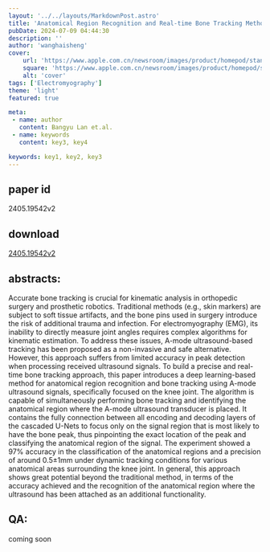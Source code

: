 ```yaml
---
layout: '../../layouts/MarkdownPost.astro'
title: 'Anatomical Region Recognition and Real-time Bone Tracking Methods by Dynamically Decoding A-Mode Ultrasound Signals'
pubDate: 2024-07-09 04:44:30
description: ''
author: 'wanghaisheng'
cover:
    url: 'https://www.apple.com.cn/newsroom/images/product/homepod/standard/Apple-HomePod-hero-230118_big.jpg.large_2x.jpg'
    square: 'https://www.apple.com.cn/newsroom/images/product/homepod/standard/Apple-HomePod-hero-230118_big.jpg.large_2x.jpg'
    alt: 'cover'
tags: ['Electromyography'] 
theme: 'light'
featured: true

meta:
 - name: author
   content: Bangyu Lan et.al.
 - name: keywords
   content: key3, key4

keywords: key1, key2, key3
---
```


## paper id
2405.19542v2
## download
[2405.19542v2](http://arxiv.org/abs/2405.19542v2)
## abstracts:
Accurate bone tracking is crucial for kinematic analysis in orthopedic surgery and prosthetic robotics. Traditional methods (e.g., skin markers) are subject to soft tissue artifacts, and the bone pins used in surgery introduce the risk of additional trauma and infection. For electromyography (EMG), its inability to directly measure joint angles requires complex algorithms for kinematic estimation. To address these issues, A-mode ultrasound-based tracking has been proposed as a non-invasive and safe alternative. However, this approach suffers from limited accuracy in peak detection when processing received ultrasound signals. To build a precise and real-time bone tracking approach, this paper introduces a deep learning-based method for anatomical region recognition and bone tracking using A-mode ultrasound signals, specifically focused on the knee joint. The algorithm is capable of simultaneously performing bone tracking and identifying the anatomical region where the A-mode ultrasound transducer is placed. It contains the fully connection between all encoding and decoding layers of the cascaded U-Nets to focus only on the signal region that is most likely to have the bone peak, thus pinpointing the exact location of the peak and classifying the anatomical region of the signal. The experiment showed a 97% accuracy in the classification of the anatomical regions and a precision of around 0.5$\pm$1mm under dynamic tracking conditions for various anatomical areas surrounding the knee joint. In general, this approach shows great potential beyond the traditional method, in terms of the accuracy achieved and the recognition of the anatomical region where the ultrasound has been attached as an additional functionality.
## QA:
coming soon
